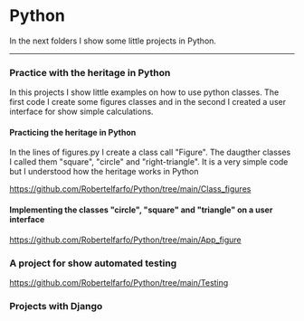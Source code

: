 # Python

In the next folders I show some little projects in Python.

<hr>

### Practice with the heritage in Python

In this projects I show little examples on how to use python classes. The first code I create some figures classes and in the second I created a user interface for show simple calculations. 

#### Practicing the heritage in Python 

In the lines of figures.py I create a class call "Figure". The daugther classes I called them "square", "circle" and "right-triangle". It is a very simple code but I understood how the heritage works in Python

https://github.com/Robertelfarfo/Python/tree/main/Class_figures


#### Implementing the classes "circle", "square" and "triangle" on a user interface

https://github.com/Robertelfarfo/Python/tree/main/App_figure


### A project for show automated testing

https://github.com/Robertelfarfo/Python/tree/main/Testing


### Projects with Django

